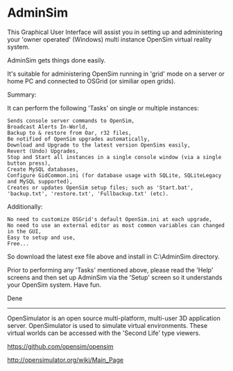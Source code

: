 AdminSim
========
This Graphical User Interface will assist you in setting up and administering your 'owner operated' (Windows) multi instance OpenSim virtual reality system.

AdminSim gets things done easily.

It's suitable for administering OpenSim running in 'grid' mode on a server or home PC and connected to OSGrid (or similiar open grids).

Summary:

It can perform the following 'Tasks' on single or multiple instances:

	Sends console server commands to OpenSim,
	Broadcast Alerts In-World,
	Backup to & restore from Oar, r32 files,
	Be notified of OpenSim upgrades automatically,
	Download and Upgrade to the latest version OpenSims easily,
	Revert (Undo) Upgrades,
	Stop and Start all instances in a single console window (via a single button press),
	Create MySQL databases,
	Configure GidCommon.ini (for database usage with SQLite, SQLiteLegacy and MySQL supported),
	Creates or updates OpenSim setup files; such as 'Start.bat', 'backup.txt', 'restore.txt', 'Fullbackup.txt' (etc).

Additionally:

	No need to customize OSGrid's default OpenSim.ini at each upgrade,
	No need to use an external editor as most common variables can changed in the GUI,
	Easy to setup and use,
	Free...

So download the latest exe file above and install in C:\AdminSim directory.

Prior to performing any 'Tasks' mentioned above, please read the 'Help' screens and then set up AdminSim via the 'Setup' screen so it understands your OpenSim system.
Have fun.

Dene

----------------------

OpenSimulator is an open source multi-platform, multi-user 3D application server. OpenSimulator is used to simulate virtual environments. These virtual worlds can be accessed with the 'Second Life' type viewers.

https://github.com/opensim/opensim

http://opensimulator.org/wiki/Main_Page
